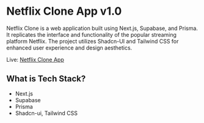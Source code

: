 # Netflix Clone App v1.0

Netflix Clone is a web application built using Next.js, Supabase, and Prisma. It replicates the interface and functionality of the popular streaming platform Netflix. The project utilizes Shadcn-UI and Tailwind CSS for enhanced user experience and design aesthetics.

Live: [Netflix Clone App](https://netflix-clone-app.netlify.app)

## What is Tech Stack?

-   Next.js
-   Supabase
-   Prisma
-   Shadcn-ui, Tailwind CSS
